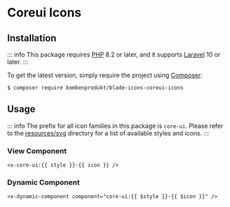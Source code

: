 # Coreui Icons

## Installation

::: info
This package requires [PHP](https://www.php.net/) 8.2 or later, and it supports [Laravel](https://laravel.com/) 10 or later.
:::

To get the latest version, simply require the project using [Composer](https://getcomposer.org/):

```bash
$ composer require bombenprodukt/blade-icons-coreui-icons
```

## Usage

::: info
The prefix for all icon families in this package is `core-ui`. Please refer to the [resources/svg](https://github.com/faustbrian/blade-icons-coreui-icons/tree/main/resources/svg) directory for a list of available styles and icons.
:::

### View Component

```blade
<x-core-ui:{{ style }}-{{ icon }} />
```

### Dynamic Component

```blade
<x-dynamic-component component="core-ui:{{ $style }}-{{ $icon }}" />
```
